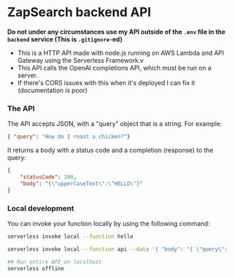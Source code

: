 # ZapSearch backend API

**Do not under any circumstances use my API outside of the `.env` file in the `backend` service (This is `.gitignore`-ed)**

- This is a HTTP API made with node.js running on AWS Lambda and API Gateway using the Serverless Framework.v
- This API calls the OpenAI completions API, which must be run on a server. 
- If there's CORS issues with this when it's deployed I can fix it (documentation is poor)

### The API 
The API accepts JSON, with a "query" object that is a string. For example:

```json 
{ "query": "How do I roast a chicken?"}
```

It returns a body with a status code and a completion (response) to the query:

```json
{
    "statusCode": 200,
    "body": "{\"upperCaseText\":\"HELLO\"}"
}
```

### Local development

You can invoke your function locally by using the following command:

```bash
serverless invoke local --function hello

serverless invoke local --function api --data '{ "body": "{ \"query\": \"hello\" }" }'

## Run entire API on localhost
serverless offline
```



